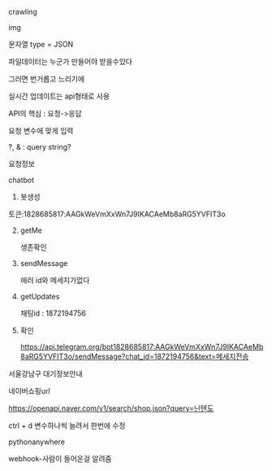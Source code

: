 



crawling

img

문자열 type = JSON



파일데이터는 누군가 만들어야 받을수있다

그러면 번거롭고 느리기에

실시간 업데이트는 api형태로 사용



API의 핵심 : 요청->응답

요청 변수에 맞게 입력

?, & : query string?

요청정보

chatbot 

1. 봇생성

토큰:1828685817:AAGkWeVmXxWn7J9IKACAeMb8aRG5YVFIT3o

2. getMe

   생존확인

3. sendMessage

   에러 id와 메세지가없다

4. getUpdates

   채팅id : 1872194756

5. 확인

   https://api.telegram.org/bot1828685817:AAGkWeVmXxWn7J9IKACAeMb8aRG5YVFIT3o/sendMessage?chat_id=1872194756&text=메세지전송





서울강남구 대기정보안내



네이버쇼핑url

https://openapi.naver.com/v1/search/shop.json?query=닌텐도





ctrl + d 변수하나씩 늘려서 한번에 수정



pythonanywhere

webhook-사람이 들어온걸 알려줌